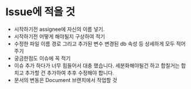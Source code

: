 # Issue에 적을 것 
* 시작하기전 assignee에 자신의 이름 넣기. 
* 시작하기전 어떻게 해야될지 구상하여 적기
* 수정한 파일 이름 경로 그리고 추가된 변수 변경된 db 속성 등 상세하게 모두 적어주기
* 궁금한점도 이슈에 꼭 적기
* 이슈 추가 하다가 너무 힘들어서 대충 했습니다. 세분화해야될건 하고 합칠거는 합치고 추가할 건 추가하여 추후 수정해야 합니다. 
* 문서의 변동은 Document 브랜치에서 작업할 것
